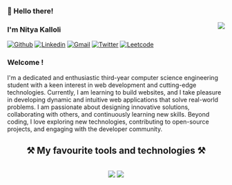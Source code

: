 ### 👋 Hello there!

<img align="right" src="https://komarev.com/ghpvc/?username=Nitya-Kalloli&color=brightgreen" />

### I'm Nitya Kalloli

[![Github](https://img.shields.io/badge/GitHub-100000?style=for-the-badge&logo=github&logoColor=white)](https://github.com/Nitya-Kalloli)
[![Linkedin](https://img.shields.io/badge/LinkedIn-0077B5?style=for-the-badge&logo=linkedin&logoColor=white)](https://www.linkedin.com/in/nitya-kalloli-81572a24a/?originalSubdomain=in)
[![Gmail](https://img.shields.io/badge/Gmail-D14836?style=for-the-badge&logo=gmail&logoColor=white)](nityakalloli.dev@gmail.com)
[![Twitter](https://img.shields.io/badge/Twitter-1DA1F2?style=for-the-badge&logo=twitter&logoColor=white)](https://twitter.com/NityaPrakash23)
[![Leetcode](https://img.shields.io/badge/-LeetCode-FFA116?style=for-the-badge&logo=LeetCode&logoColor=black)](https://leetcode.com/u/Nitya_Prakash/)

### Welcome !
I'm a dedicated and enthusiastic third-year computer science engineering student with a keen interest in web development and cutting-edge technologies. Currently, I am learning to build websites, and I take pleasure in developing dynamic and intuitive web applications that solve real-world problems. I am passionate about designing innovative solutions, collaborating with others, and continuously learning new skills. Beyond coding, I love exploring new technologies, contributing to open-source projects, and engaging with the developer community.


<h2 align="center">⚒️ My favourite tools and technologies ⚒️</h2>
<br/>
<div align="center">
    <img src="https://skillicons.dev/icons?i=react,python,js,mysql,typescript,java,c,github,git" />
    <img src="https://skillicons.dev/icons?i=html,css,bootstrap,tailwind,mongodb,nodejs,express,vscode,postman,postgresql" /><br>
</div>

<br/>

 

